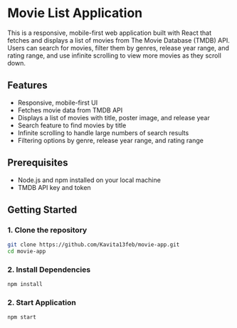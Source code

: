# Movie List Application

This is a responsive, mobile-first web application built with React that fetches and displays a list of movies from The Movie Database (TMDB) API. Users can search for movies, filter them by genres, release year range, and rating range, and use infinite scrolling to view more movies as they scroll down.

## Features

- Responsive, mobile-first UI
- Fetches movie data from TMDB API
- Displays a list of movies with title, poster image, and release year
- Search feature to find movies by title
- Infinite scrolling to handle large numbers of search results
- Filtering options by genre, release year range, and rating range

## Prerequisites

- Node.js and npm installed on your local machine
- TMDB API key and token

## Getting Started

### 1. Clone the repository

```bash
git clone https://github.com/Kavita13feb/movie-app.git
cd movie-app

```

### 2. Install Dependencies
```bash
npm install
```
### 2. Start Application
```bash
npm start
```
